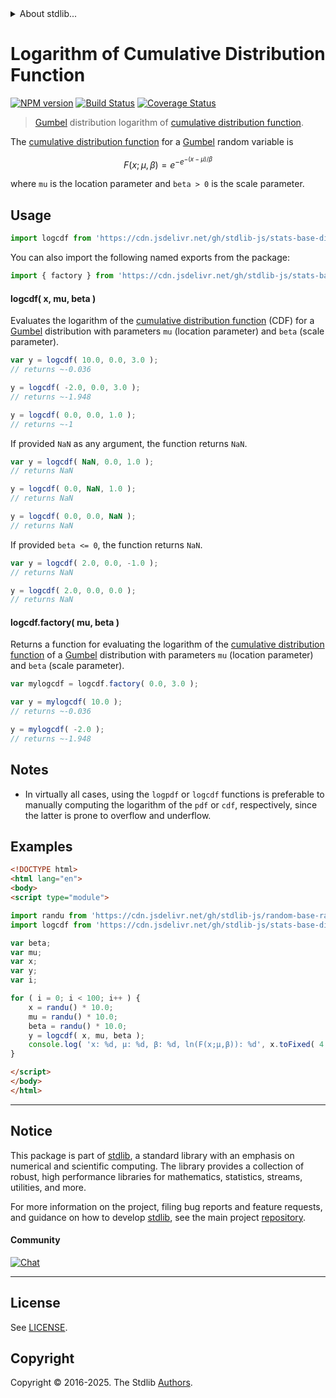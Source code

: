 <!--

@license Apache-2.0

Copyright (c) 2018 The Stdlib Authors.

Licensed under the Apache License, Version 2.0 (the "License");
you may not use this file except in compliance with the License.
You may obtain a copy of the License at

   http://www.apache.org/licenses/LICENSE-2.0

Unless required by applicable law or agreed to in writing, software
distributed under the License is distributed on an "AS IS" BASIS,
WITHOUT WARRANTIES OR CONDITIONS OF ANY KIND, either express or implied.
See the License for the specific language governing permissions and
limitations under the License.

-->


<details>
  <summary>
    About stdlib...
  </summary>
  <p>We believe in a future in which the web is a preferred environment for numerical computation. To help realize this future, we've built stdlib. stdlib is a standard library, with an emphasis on numerical and scientific computation, written in JavaScript (and C) for execution in browsers and in Node.js.</p>
  <p>The library is fully decomposable, being architected in such a way that you can swap out and mix and match APIs and functionality to cater to your exact preferences and use cases.</p>
  <p>When you use stdlib, you can be absolutely certain that you are using the most thorough, rigorous, well-written, studied, documented, tested, measured, and high-quality code out there.</p>
  <p>To join us in bringing numerical computing to the web, get started by checking us out on <a href="https://github.com/stdlib-js/stdlib">GitHub</a>, and please consider <a href="https://opencollective.com/stdlib">financially supporting stdlib</a>. We greatly appreciate your continued support!</p>
</details>

# Logarithm of Cumulative Distribution Function

[![NPM version][npm-image]][npm-url] [![Build Status][test-image]][test-url] [![Coverage Status][coverage-image]][coverage-url] <!-- [![dependencies][dependencies-image]][dependencies-url] -->

> [Gumbel][gumbel-distribution] distribution logarithm of [cumulative distribution function][cdf].

<section class="intro">

The [cumulative distribution function][cdf] for a [Gumbel][gumbel-distribution] random variable is

<!-- <equation class="equation" label="eq:gumbel_cdf" align="center" raw="F\left( x; \mu, \beta \right ) = e^{{-e^{{-(x-\mu )/\beta }}}}" alt="Cumulative distribution function for a Gumbel distribution."> -->

```math
F\left( x; \mu, \beta \right ) = e^{{-e^{{-(x-\mu )/\beta }}}}
```

<!-- <div class="equation" align="center" data-raw-text="F\left( x; \mu, \beta \right ) = e^{{-e^{{-(x-\mu )/\beta }}}}" data-equation="eq:gumbel_cdf">
    <img src="https://cdn.jsdelivr.net/gh/stdlib-js/stdlib@591cf9d5c3a0cd3c1ceec961e5c49d73a68374cb/lib/node_modules/@stdlib/stats/base/dists/gumbel/logcdf/docs/img/equation_gumbel_cdf.svg" alt="Cumulative distribution function for a Gumbel distribution.">
    <br>
</div> -->

<!-- </equation> -->

where `mu` is the location parameter and `beta > 0` is the scale parameter.

</section>

<!-- /.intro -->



<section class="usage">

## Usage

```javascript
import logcdf from 'https://cdn.jsdelivr.net/gh/stdlib-js/stats-base-dists-gumbel-logcdf@esm/index.mjs';
```

You can also import the following named exports from the package:

```javascript
import { factory } from 'https://cdn.jsdelivr.net/gh/stdlib-js/stats-base-dists-gumbel-logcdf@esm/index.mjs';
```

#### logcdf( x, mu, beta )

Evaluates the logarithm of the [cumulative distribution function][cdf] (CDF) for a [Gumbel][gumbel-distribution] distribution with parameters `mu` (location parameter) and `beta` (scale parameter).

```javascript
var y = logcdf( 10.0, 0.0, 3.0 );
// returns ~-0.036

y = logcdf( -2.0, 0.0, 3.0 );
// returns ~-1.948

y = logcdf( 0.0, 0.0, 1.0 );
// returns ~-1
```

If provided `NaN` as any argument, the function returns `NaN`.

```javascript
var y = logcdf( NaN, 0.0, 1.0 );
// returns NaN

y = logcdf( 0.0, NaN, 1.0 );
// returns NaN

y = logcdf( 0.0, 0.0, NaN );
// returns NaN
```

If provided `beta <= 0`, the function returns `NaN`.

```javascript
var y = logcdf( 2.0, 0.0, -1.0 );
// returns NaN

y = logcdf( 2.0, 0.0, 0.0 );
// returns NaN
```

#### logcdf.factory( mu, beta )

Returns a function for evaluating the logarithm of the [cumulative distribution function][cdf] of a [Gumbel][gumbel-distribution] distribution with parameters `mu` (location parameter) and `beta` (scale parameter).

```javascript
var mylogcdf = logcdf.factory( 0.0, 3.0 );

var y = mylogcdf( 10.0 );
// returns ~-0.036

y = mylogcdf( -2.0 );
// returns ~-1.948
```

</section>

<!-- /.usage -->

<section class="notes">

## Notes

-   In virtually all cases, using the `logpdf` or `logcdf` functions is preferable to manually computing the logarithm of the `pdf` or `cdf`, respectively, since the latter is prone to overflow and underflow.

</section>

<!-- /.notes -->

<section class="examples">

## Examples

<!-- eslint no-undef: "error" -->

```html
<!DOCTYPE html>
<html lang="en">
<body>
<script type="module">

import randu from 'https://cdn.jsdelivr.net/gh/stdlib-js/random-base-randu@esm/index.mjs';
import logcdf from 'https://cdn.jsdelivr.net/gh/stdlib-js/stats-base-dists-gumbel-logcdf@esm/index.mjs';

var beta;
var mu;
var x;
var y;
var i;

for ( i = 0; i < 100; i++ ) {
    x = randu() * 10.0;
    mu = randu() * 10.0;
    beta = randu() * 10.0;
    y = logcdf( x, mu, beta );
    console.log( 'x: %d, µ: %d, β: %d, ln(F(x;µ,β)): %d', x.toFixed( 4 ), mu.toFixed( 4 ), beta.toFixed( 4 ), y.toFixed( 4 ) );
}

</script>
</body>
</html>
```

</section>

<!-- /.examples -->

<!-- C interface documentation. -->



<!-- Section for related `stdlib` packages. Do not manually edit this section, as it is automatically populated. -->

<section class="related">

</section>

<!-- /.related -->

<!-- Section for all links. Make sure to keep an empty line after the `section` element and another before the `/section` close. -->


<section class="main-repo" >

* * *

## Notice

This package is part of [stdlib][stdlib], a standard library with an emphasis on numerical and scientific computing. The library provides a collection of robust, high performance libraries for mathematics, statistics, streams, utilities, and more.

For more information on the project, filing bug reports and feature requests, and guidance on how to develop [stdlib][stdlib], see the main project [repository][stdlib].

#### Community

[![Chat][chat-image]][chat-url]

---

## License

See [LICENSE][stdlib-license].


## Copyright

Copyright &copy; 2016-2025. The Stdlib [Authors][stdlib-authors].

</section>

<!-- /.stdlib -->

<!-- Section for all links. Make sure to keep an empty line after the `section` element and another before the `/section` close. -->

<section class="links">

[npm-image]: http://img.shields.io/npm/v/@stdlib/stats-base-dists-gumbel-logcdf.svg
[npm-url]: https://npmjs.org/package/@stdlib/stats-base-dists-gumbel-logcdf

[test-image]: https://github.com/stdlib-js/stats-base-dists-gumbel-logcdf/actions/workflows/test.yml/badge.svg?branch=main
[test-url]: https://github.com/stdlib-js/stats-base-dists-gumbel-logcdf/actions/workflows/test.yml?query=branch:main

[coverage-image]: https://img.shields.io/codecov/c/github/stdlib-js/stats-base-dists-gumbel-logcdf/main.svg
[coverage-url]: https://codecov.io/github/stdlib-js/stats-base-dists-gumbel-logcdf?branch=main

<!--

[dependencies-image]: https://img.shields.io/david/stdlib-js/stats-base-dists-gumbel-logcdf.svg
[dependencies-url]: https://david-dm.org/stdlib-js/stats-base-dists-gumbel-logcdf/main

-->

[chat-image]: https://img.shields.io/gitter/room/stdlib-js/stdlib.svg
[chat-url]: https://app.gitter.im/#/room/#stdlib-js_stdlib:gitter.im

[stdlib]: https://github.com/stdlib-js/stdlib

[stdlib-authors]: https://github.com/stdlib-js/stdlib/graphs/contributors

[umd]: https://github.com/umdjs/umd
[es-module]: https://developer.mozilla.org/en-US/docs/Web/JavaScript/Guide/Modules

[deno-url]: https://github.com/stdlib-js/stats-base-dists-gumbel-logcdf/tree/deno
[deno-readme]: https://github.com/stdlib-js/stats-base-dists-gumbel-logcdf/blob/deno/README.md
[umd-url]: https://github.com/stdlib-js/stats-base-dists-gumbel-logcdf/tree/umd
[umd-readme]: https://github.com/stdlib-js/stats-base-dists-gumbel-logcdf/blob/umd/README.md
[esm-url]: https://github.com/stdlib-js/stats-base-dists-gumbel-logcdf/tree/esm
[esm-readme]: https://github.com/stdlib-js/stats-base-dists-gumbel-logcdf/blob/esm/README.md
[branches-url]: https://github.com/stdlib-js/stats-base-dists-gumbel-logcdf/blob/main/branches.md

[stdlib-license]: https://raw.githubusercontent.com/stdlib-js/stats-base-dists-gumbel-logcdf/main/LICENSE

[gumbel-distribution]: https://en.wikipedia.org/wiki/Gumbel_distribution

[cdf]: https://en.wikipedia.org/wiki/Cumulative_distribution_function

</section>

<!-- /.links -->
